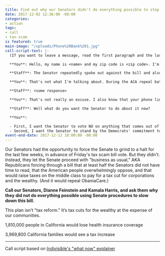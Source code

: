 ```yaml
---
title: Find out why our Senators didn't do everything possible to stop the Tax Scam
date: 2017-12-02 12:36:00 -08:00
categories:
- action
tags:
- call
- tax-scam
is featured: true
main-image: "/uploads/Phone%20Bank%201.jpg"
call-script-text: |-
  (If you want to leave a message, read the first paragraph and the last paragraph.)

  **You**: Hello, my name is <name> and my zip code is <zip code>. I'm a constituent from Berkeley, and I'm calling about the tax bill that passed the Senate yesterday. I noticed that the Senator did not use every available Senate procedure to slow down the Senate in advance of the tax bill vote.

  **Staff**: The Senator repeatedly spoke out against the bill and also voted No for it. And this bill was passed with reconciliation, so there was nothing the Senator could do.

  **You**: That's not what I'm talking about. During the ACA repeal battles over the summer, the Democrats made a big deal about withholding consent on *other* normal Senate business. That effort slowed down the Senate and gave more time for opposition to build. That tactic worked. What happened this time?

  **Staff**: <some response>

  **You**: That's not really an excuse. I also know that your phone lines have been ringing off the hook for at least a week with people demanding you use these tactics to slow down the Senate.

  **Staff**: Well what do you want the Senator to do about it now?

  **You**:

  - First, I want the Senator to vote NO on anything that comes out of conference.
  - Second, I want the Senator to stand by the Democrats' commitment to include the DREAM Act in the upcoming funding bill. The Senator and the other Democrats have a lot of leverage on this funding bill and I expect them to use it to pass the DREAM Act.
event-end-date: 2017-12-11 18:00:00 -08:00
---
```


Our Senators had the opportunity to force the Senate to grind to a halt for the last few weeks, in advance of Friday's tax scam bill vote. But they didn't. Instead, they let the Senate proceed with "business as usual," AKA Republicans forcing through a bill that at least half the Senators did not have time to read, that the American people overwhelmingly oppose, and that would raise taxes on the middle class to pay for a tax cut for corporations and the wealthy. (And it would repeal ObamaCare.)

**Call our Senators, Dianne Feinstein and Kamala Harris, and ask them why they did not do everything possible using Senate procedures to slow down this bill.**

This plan isn’t "tax reform." It’s tax cuts for the wealthy at the expense of our communities.

1,810,000 people in California would lose health insurance coverage

3,969,800 California families would see a tax increase

---------------

Call script based on [Indivisible's "what now" explainer](https://www.trumptaxscam.org/what-now)
